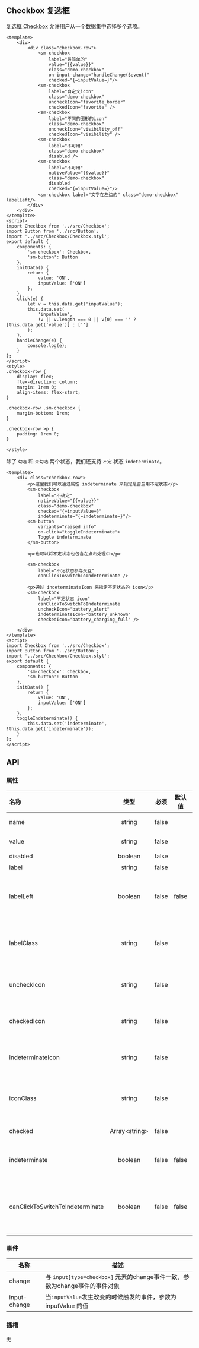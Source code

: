 ## Checkbox 复选框

[复选框 Checkbox](https://material.google.com/components/selection-controls.html#selection-controls-checkbox) 允许用户从一个数据集中选择多个选项。

```san 简单的使用
<template>
    <div>
        <div class="checkbox-row">
            <sm-checkbox
                label="最简单的"
                value="{{value}}"
                class="demo-checkbox"
                on-input-change="handleChange($event)"
                checked="{=inputValue=}"/>
            <sm-checkbox
                label="自定义icon"
                class="demo-checkbox"
                uncheckIcon="favorite_border"
                checkedIcon="favorite" />
            <sm-checkbox
                label="不同的图形的icon"
                class="demo-checkbox"
                uncheckIcon="visibility_off"
                checkedIcon="visibility" />
            <sm-checkbox
                label="不可用"
                class="demo-checkbox"
                disabled />
            <sm-checkbox
                label="不可用"
                nativeValue="{{value}}"
                class="demo-checkbox"
                disabled
                checked="{=inputValue=}"/>
            <sm-checkbox label="文字在左边的" class="demo-checkbox" labelLeft/>
        </div>
    </div>
</template>
<script>
import Checkbox from '../src/Checkbox';
import Button from '../src/Button';
import '../src/Checkbox/Checkbox.styl';
export default {
    components: {
        'sm-checkbox': Checkbox,
        'sm-button': Button
    },
    initData() {
        return {
            value: 'ON',
            inputValue: ['ON']
        };
    },
    click(e) {
        let v = this.data.get('inputValue');
        this.data.set(
            'inputValue',
            !v || v.length === 0 || v[0] === '' ? [this.data.get('value')] : ['']
        );
    },
    handleChange(e) {
        console.log(e);
    }
};
</script>
<style>
.checkbox-row {
    display: flex;
    flex-direction: column;
    margin: 1rem 0;
    align-items: flex-start;
}

.checkbox-row .sm-checkbox {
    margin-bottom: 1rem;
}

.checkbox-row >p {
    padding: 1rem 0;
}

</style>
```

除了 `勾选` 和 `未勾选` 两个状态，我们还支持 `不定` 状态 `indeterminate`。

```san 不确定状态
<template>
    <div class="checkbox-row">
        <p>这里我们可以通过属性 indeterminate 来指定是否启用不定状态</p>
        <sm-checkbox
            label="不确定"
            nativeValue="{{value}}"
            class="demo-checkbox"
            checked="{=inputValue=}"
            indeterminate="{=indeterminate=}"/>
        <sm-button
            variants="raised info"
            on-click="toggleIndeterminate">
            Toggle indeterminate
        </sm-button>

        <p>也可以将不定状态也包含在点击处理中</p>

        <sm-checkbox
            label="不定状态参与交互"
            canClickToSwitchToIndeterminate />

        <p>通过 indeterminateIcon 来指定不定状态的 icon</p>
        <sm-checkbox
            label="不定状态 icon"
            canClickToSwitchToIndeterminate
            uncheckIcon="battery_alert"
            indeterminateIcon="battery_unknown"
            checkedIcon="battery_charging_full" />

    </div>
</template>
<script>
import Checkbox from '../src/Checkbox';
import Button from '../src/Button';
import '../src/Checkbox/Checkbox.styl';
export default {
    components: {
        'sm-checkbox': Checkbox,
        'sm-button': Button
    },
    initData() {
        return {
            value: 'ON',
            inputValue: ['ON']
        };
    },
    toggleIndeterminate() {
        this.data.set('indeterminate', !this.data.get('indeterminate'));
    }
};
</script>
```

## API

### 属性

|名称|类型|必须|默认值|描述|
|:---|:---:|---|---|:---|
|name|string|false||表单名|
|value|string|false||input 值|
|disabled|boolean|false||禁止|
|label|string|false||标签|
|labelLeft|boolean|false|false|标签是否显示在左侧|
|labelClass|string|false||额外的标签样式类名|
|uncheckIcon|string|false||自定义未勾选icon|
|checkedIcon|string|false||自定义已勾选icon|
|indeterminateIcon|string|false||自定义不确定icon|
|iconClass|string|false||额外的icon样式类名|
|checked|Array\<string\>|false||控件值|
|indeterminate|boolean|false|false|是否有不确定状态|
|canClickToSwitchToIndeterminate|boolean|false|false|不定状态是否参与点击交互|

### 事件

|名称|描述|
|---|---|
|change|与 `input[type=checkbox]` 元素的change事件一致，参数为change事件的事件对象|
|input-change|当`inputValue`发生改变的时候触发的事件，参数为 inputValue 的值|

### 插槽

无
